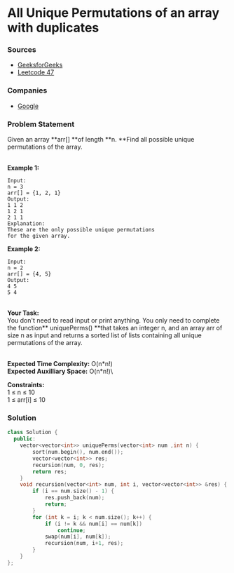 # All Unique Permutations of an array with duplicates

### Sources

* [GeeksforGeeks](https://practice.geeksforgeeks.org/problems/all-unique-permutations-of-an-array/1#)
* [Leetcode 47](https://leetcode.com/problems/permutations-ii/)

### Companies

* [Google](../../company-based-lists/google.md)

### Problem Statement

Given an array **arr\[] **of length **n. **Find all possible unique permutations of the array.

\
**Example 1:**

```
Input: 
n = 3
arr[] = {1, 2, 1}
Output: 
1 1 2
1 2 1
2 1 1
Explanation:
These are the only possible unique permutations
for the given array.
```

**Example 2:**

```
Input: 
n = 2
arr[] = {4, 5}
Output: 
4 5
5 4
```

\
**Your Task:**\
You don't need to read input or print anything. You only need to complete the function** uniquePerms() **that takes an integer n, and an array arr of size n as input and returns a sorted list of lists containing all unique permutations of the array.

\
**Expected Time Complexity:**  O(n\*n!)\
**Expected Auxilliary Space:** O(n\*n!)\
 

**Constraints:**\
1 ≤ n ≤ 10\
1 ≤ arr\[i] ≤ 10

### Solution

```cpp
class Solution {
  public:
    vector<vector<int>> uniquePerms(vector<int> num ,int n) {
        sort(num.begin(), num.end());
        vector<vector<int>> res;
        recursion(num, 0, res);
        return res;
    }
    void recursion(vector<int> num, int i, vector<vector<int>> &res) {
        if (i == num.size() - 1) {
            res.push_back(num);
            return;
        }
        for (int k = i; k < num.size(); k++) {
            if (i != k && num[i] == num[k]) 
                continue;
            swap(num[i], num[k]);
            recursion(num, i+1, res);
        }
    }
};
```
